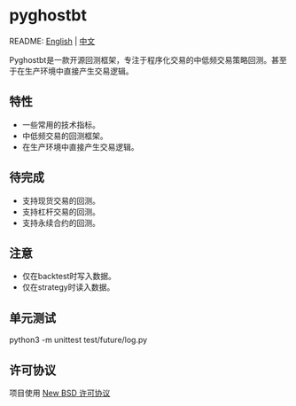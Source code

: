# pyghostbt

README: [English](https://github.com/strengthening/pyghostbt/blob/master/README.md) | [中文](https://github.com/strengthening/pyghostbt/blob/master/README-zh.md)

Pyghostbt是一款开源回测框架，专注于程序化交易的中低频交易策略回测。甚至于在生产环境中直接产生交易逻辑。

## 特性

- 一些常用的技术指标。
- 中低频交易的回测框架。
- 在生产环境中直接产生交易逻辑。

## 待完成

- 支持现货交易的回测。
- 支持杠杆交易的回测。
- 支持永续合约的回测。

## 注意

- 仅在backtest时写入数据。
- 仅在strategy时读入数据。

## 单元测试

python3 -m unittest test/future/log.py

## 许可协议

项目使用 [New BSD 许可协议](./LICENSE)
